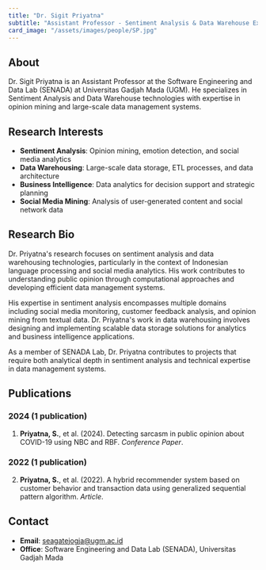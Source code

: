 ```yaml
---
title: "Dr. Sigit Priyatna"
subtitle: "Assistant Professor - Sentiment Analysis & Data Warehouse Expert"
card_image: "/assets/images/people/SP.jpg"
---
```


## About

Dr. Sigit Priyatna is an Assistant Professor at the Software Engineering and Data Lab (SENADA) at Universitas Gadjah Mada (UGM). He specializes in Sentiment Analysis and Data Warehouse technologies with expertise in opinion mining and large-scale data management systems.

## Research Interests

- **Sentiment Analysis**: Opinion mining, emotion detection, and social media analytics
- **Data Warehousing**: Large-scale data storage, ETL processes, and data architecture
- **Business Intelligence**: Data analytics for decision support and strategic planning
- **Social Media Mining**: Analysis of user-generated content and social network data

## Research Bio

Dr. Priyatna's research focuses on sentiment analysis and data warehousing technologies, particularly in the context of Indonesian language processing and social media analytics. His work contributes to understanding public opinion through computational approaches and developing efficient data management systems.

His expertise in sentiment analysis encompasses multiple domains including social media monitoring, customer feedback analysis, and opinion mining from textual data. Dr. Priyatna's work in data warehousing involves designing and implementing scalable data storage solutions for analytics and business intelligence applications.

As a member of SENADA Lab, Dr. Priyatna contributes to projects that require both analytical depth in sentiment analysis and technical expertise in data management systems.

## Publications

### 2024 (1 publication)
1. **Priyatna, S.**, et al. (2024). Detecting sarcasm in public opinion about COVID-19 using NBC and RBF. *Conference Paper*.

### 2022 (1 publication)
2. **Priyatna, S.**, et al. (2022). A hybrid recommender system based on customer behavior and transaction data using generalized sequential pattern algorithm. *Article*.

## Contact

- **Email**: seagatejogja@ugm.ac.id
- **Office**: Software Engineering and Data Lab (SENADA), Universitas Gadjah Mada